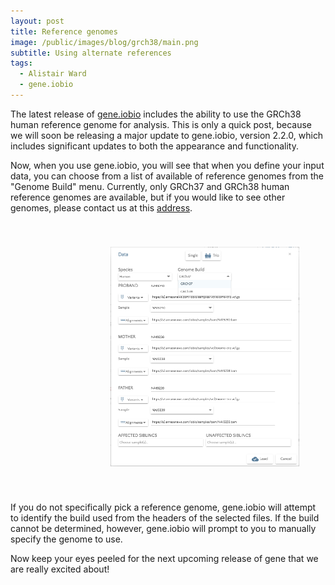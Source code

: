 ```yaml
---
layout: post
title: Reference genomes
image: /public/images/blog/grch38/main.png
subtitle: Using alternate references
tags:
  - Alistair Ward
  - gene.iobio
---
```


The latest release of <a href="http://gene.iobio.io/" target="_blank">gene.iobio</a> includes the ability to use the GRCh38 human reference genome for analysis. This is only a quick post, because we will soon be releasing a major update to gene.iobio, version 2.2.0, which includes significant updates to both the appearance and functionality.

Now, when you use gene.iobio, you will see that when you define your input data, you can choose from a list of available of reference genomes from the "Genome Build" menu. Currently, only GRCh37 and GRCh38 human reference genomes are available, but if you would like to see other genomes, please contact us at this <a href="mailto:iobioproject@gmail.com" subject="gene.iobio suggestions">address</a>.

<div><img src="/public/images/blog/grch38/data_input.png" style="width:60%; margin:40px 0px 40px 160px;"></div>

If you do not specifically pick a reference genome, gene.iobio will attempt to identify the build used from the headers of the selected files. If the build cannot be determined, however, gene.iobio will prompt to you to manually specify the genome to use.

Now keep your eyes peeled for the next upcoming release of gene that we are really excited about!
